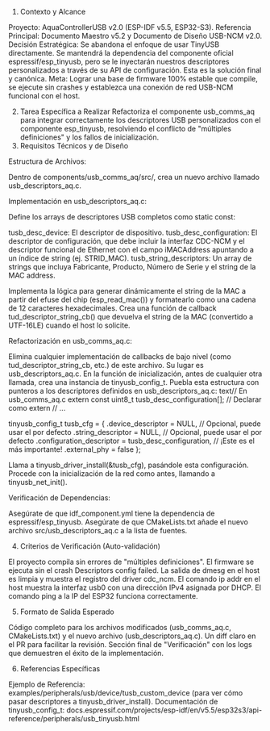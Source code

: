 1. Contexto y Alcance

Proyecto: AquaControllerUSB v2.0 (ESP-IDF v5.5, ESP32-S3).
Referencia Principal: Documento Maestro v5.2 y Documento de Diseño USB-NCM v2.0.
Decisión Estratégica: Se abandona el enfoque de usar TinyUSB directamente. Se mantendrá la dependencia del componente oficial espressif/esp_tinyusb, pero se le inyectarán nuestros descriptores personalizados a través de su API de configuración. Esta es la solución final y canónica.
Meta: Lograr una base de firmware 100% estable que compile, se ejecute sin crashes y establezca una conexión de red USB-NCM funcional con el host.

2. Tarea Específica a Realizar Refactoriza el componente usb_comms_aq para integrar correctamente los descriptores USB personalizados con el componente esp_tinyusb, resolviendo el conflicto de "múltiples definiciones" y los fallos de inicialización.
3. Requisitos Técnicos y de Diseño

Estructura de Archivos:

Dentro de components/usb_comms_aq/src/, crea un nuevo archivo llamado usb_descriptors_aq.c.


Implementación en usb_descriptors_aq.c:

Define los arrays de descriptores USB completos como static const:

tusb_desc_device: El descriptor de dispositivo.
tusb_desc_configuration: El descriptor de configuración, que debe incluir la interfaz CDC-NCM y el descriptor funcional de Ethernet con el campo iMACAddress apuntando a un índice de string (ej. STRID_MAC).
tusb_string_descriptors: Un array de strings que incluya Fabricante, Producto, Número de Serie y el string de la MAC address.


Implementa la lógica para generar dinámicamente el string de la MAC a partir del efuse del chip (esp_read_mac()) y formatearlo como una cadena de 12 caracteres hexadecimales.
Crea una función de callback tud_descriptor_string_cb() que devuelva el string de la MAC (convertido a UTF-16LE) cuando el host lo solicite.


Refactorización en usb_comms_aq.c:

Elimina cualquier implementación de callbacks de bajo nivel (como tud_descriptor_string_cb, etc.) de este archivo. Su lugar es usb_descriptors_aq.c.
En la función de inicialización, antes de cualquier otra llamada, crea una instancia de tinyusb_config_t.
Puebla esta estructura con punteros a los descriptores definidos en usb_descriptors_aq.c:
text// En usb_comms_aq.c
extern const uint8_t tusb_desc_configuration[]; // Declarar como extern
// ...

tinyusb_config_t tusb_cfg = {
    .device_descriptor = NULL, // Opcional, puede usar el por defecto
    .string_descriptor = NULL, // Opcional, puede usar el por defecto
    .configuration_descriptor = tusb_desc_configuration, // ¡Este es el más importante!
    .external_phy = false
};

Llama a tinyusb_driver_install(&tusb_cfg), pasándole esta configuración.
Procede con la inicialización de la red como antes, llamando a tinyusb_net_init().


Verificación de Dependencias:

Asegúrate de que idf_component.yml tiene la dependencia de espressif/esp_tinyusb.
Asegúrate de que CMakeLists.txt añade el nuevo archivo src/usb_descriptors_aq.c a la lista de fuentes.



4. Criterios de Verificación (Auto-validación)

 El proyecto compila sin errores de "múltiples definiciones".
 El firmware se ejecuta sin el crash Descriptors config failed.
 La salida de dmesg en el host es limpia y muestra el registro del driver cdc_ncm.
 El comando ip addr en el host muestra la interfaz usb0 con una dirección IPv4 asignada por DHCP.
 El comando ping a la IP del ESP32 funciona correctamente.

5. Formato de Salida Esperado

Código completo para los archivos modificados (usb_comms_aq.c, CMakeLists.txt) y el nuevo archivo (usb_descriptors_aq.c).
Un diff claro en el PR para facilitar la revisión.
Sección final de "Verificación" con los logs que demuestren el éxito de la implementación.

6. Referencias Específicas

Ejemplo de Referencia: examples/peripherals/usb/device/tusb_custom_device (para ver cómo pasar descriptores a tinyusb_driver_install).
Documentación de tinyusb_config_t: docs.espressif.com/projects/esp-idf/en/v5.5/esp32s3/api-reference/peripherals/usb_tinyusb.html